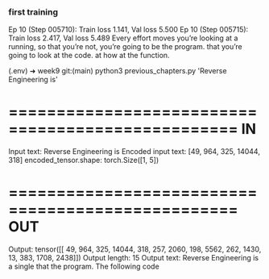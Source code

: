 ### first training

Ep 10 (Step 005710): Train loss 1.141, Val loss 5.500
Ep 10 (Step 005715): Train loss 2.417, Val loss 5.489
Every effort moves you’re looking at a running, so that you’re not, you’re going to be the program. that you’re going to look at the code. at how at the function.


(.env) ➜  week9 git:(main) python3 previous_chapters.py 'Reverse Engineering is'

==================================================
                      IN
==================================================

Input text: Reverse Engineering is
Encoded input text: [49, 964, 325, 14044, 318]
encoded_tensor.shape: torch.Size([1, 5])


==================================================
                      OUT
==================================================

Output: tensor([[   49,   964,   325, 14044,   318,   257,  2060,   198,  5562,   262,
          1430,    13,   383,  1708,  2438]])
Output length: 15
Output text: Reverse Engineering is a single
that the program. The following code
